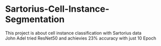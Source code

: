 # Sartorius-Cell-Instance-Segmentation
 This project is  about cell instance classification with Sartorius data  
John Adel tried ResNet50 and achievies 23% accuracy with just 10 Epoch

